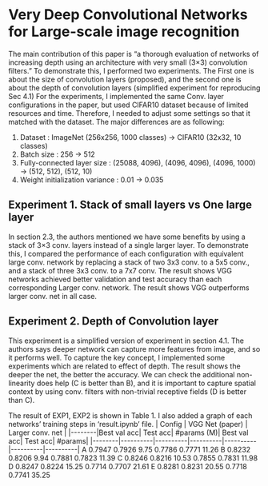 # Very Deep Convolutional Networks for Large-scale image recognition

The main contribution of this paper is “a thorough evaluation of networks of increasing depth using an architecture with very small (3×3) convolution filters.” To demonstrate this, I performed two experiments. The First one is about the size of convolution layers (proposed), and the second one is about the depth of convolution layers (simplified experiment for reproducing Sec 4.1) 
For the experiments, I implemented the same Conv. layer configurations in the paper, but used CIFAR10 dataset because of limited resources and time. Therefore, I needed to adjust some settings so that it matched with the dataset. The major differences are as following:
1.	Dataset : ImageNet (256x256, 1000 classes) -> CIFAR10 (32x32, 10 classes)
2.	Batch size : 256 -> 512 
3.	Fully-connected layer size : (25088, 4096), (4096, 4096), (4096, 1000) -> (512, 512), (512, 10)
4.	Weight initialization variance : 0.01 -> 0.035

## Experiment 1. Stack of small layers vs One large layer
In section 2.3, the authors mentioned we have some benefits by using a stack of 3×3 conv. layers instead of a single larger layer. To demonstrate this, I compared the performance of each configuration with equivalent large conv. network by replacing a stack of two 3x3 conv. to a 5x5 conv., and a stack of three 3x3 conv. to a 7x7 conv. The result shows VGG networks achieved better validation and test accuracy than each corresponding Larger conv. network. The result shows VGG outperforms larger conv. net in all case.

## Experiment 2. Depth of Convolution layer
This experiment is a simplified version of experiment in section 4.1. The authors says deeper network can capture more features from image, and so it performs well. To capture the key concept, I implemented some experiments which are related to effect of depth. The result shows the deeper the net, the better the accuracy. We can check the additional non-linearity does help (C is better than B), and it is important to capture spatial context by using conv. filters with non-trivial receptive fields (D is better than C).

The result of EXP1, EXP2 is shown in Table 1. I also added a graph of each networks’ training steps in ‘result.ipynb’ file.
| Config | VGG Net (paper) | Larger conv. net | 
|--------|Best val acc|	Test acc|	#params (M)|	Best val acc|	Test acc|	#params|
|--------|----------|----------|----------|----------|----------|----------|
A	0.7947	0.7926	9.75	0.7786	0.7771	11.26
B	0.8232	0.8206	9.94	0.7881	0.7823	11.39
C	0.8246	0.8216	10.53	0.7855	0.7831	11.98
D	0.8247	0.8224	15.25	0.7714	0.7707	21.61
E	0.8281	0.8231	20.55	0.7718	0.7741	35.25

